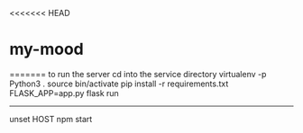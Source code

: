 <<<<<<< HEAD
# my-mood
=======
to run the server
cd into the service directory
virtualenv -p Python3 .
source bin/activate
pip install -r requirements.txt
FLASK_APP=app.py flask run

-------
unset HOST
npm start
